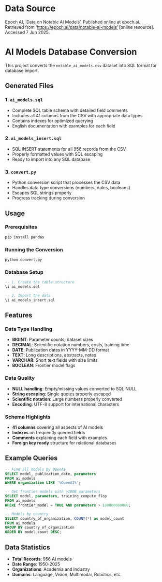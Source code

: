 # Data Source 
Epoch AI, ‘Data on Notable AI Models’. Published online at epoch.ai. Retrieved from ‘https://epoch.ai/data/notable-ai-models’ [online resource]. Accessed 7 Jun 2025.

# AI Models Database Conversion

This project converts the `notable_ai_models.csv` dataset into SQL format for database import.

## Generated Files

### 1. `ai_models.sql`
- Complete SQL table schema with detailed field comments
- Includes all 41 columns from the CSV with appropriate data types
- Contains indexes for optimized querying
- English documentation with examples for each field

### 2. `ai_models_insert.sql`
- SQL INSERT statements for all 956 records from the CSV
- Properly formatted values with SQL escaping
- Ready to import into any SQL database

### 3. `convert.py` 
- Python conversion script that processes the CSV data
- Handles data type conversions (numbers, dates, booleans)
- Escapes SQL strings properly
- Progress tracking during conversion

## Usage

### Prerequisites
```bash
pip install pandas
```

### Running the Conversion
```bash
python convert.py
```

### Database Setup
```sql
-- 1. Create the table structure
\i ai_models.sql

-- 2. Import the data
\i ai_models_insert.sql
```

## Features

### Data Type Handling
- **BIGINT**: Parameter counts, dataset sizes
- **DECIMAL**: Scientific notation numbers, costs, training time
- **DATE**: Publication dates in YYYY-MM-DD format
- **TEXT**: Long descriptions, abstracts, notes
- **VARCHAR**: Short text fields with size limits
- **BOOLEAN**: Frontier model flags

### Data Quality
- **NULL handling**: Empty/missing values converted to SQL NULL
- **String escaping**: Single quotes properly escaped
- **Scientific notation**: Large numbers properly converted
- **Encoding**: UTF-8 support for international characters

### Schema Highlights
- **41 columns** covering all aspects of AI models
- **Indexes** on frequently queried fields
- **Comments** explaining each field with examples
- **Foreign key ready** structure for relational databases

## Example Queries

```sql
-- Find all models by OpenAI
SELECT model, publication_date, parameters 
FROM ai_models 
WHERE organization LIKE '%OpenAI%';

-- Get frontier models with >100B parameters
SELECT model, parameters, training_compute_flop 
FROM ai_models 
WHERE frontier_model = TRUE AND parameters > 100000000000;

-- Models by country
SELECT country_of_organization, COUNT(*) as model_count
FROM ai_models 
GROUP BY country_of_organization 
ORDER BY model_count DESC;
```

## Data Statistics
- **Total Records**: 956 AI models
- **Date Range**: 1950-2025
- **Organizations**: Academia and Industry
- **Domains**: Language, Vision, Multimodal, Robotics, etc. 